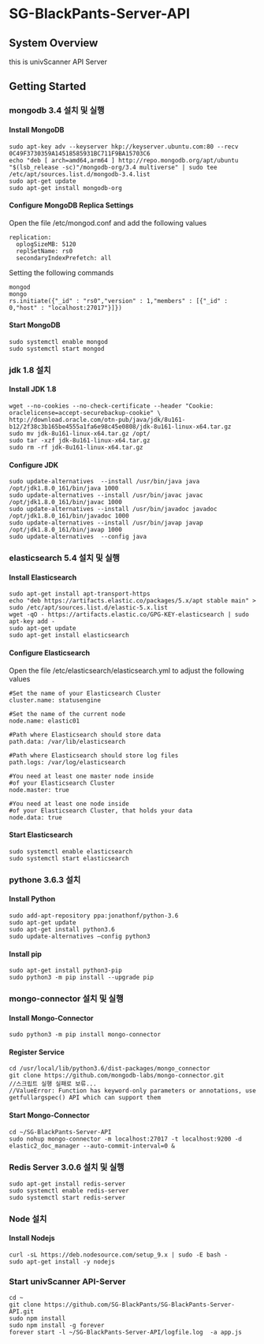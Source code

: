 # SG-BlackPants-Server-API

## System Overview
this is univScanner API Server

## Getting Started
### mongodb 3.4 설치 및 실행
#### Install MongoDB
```
sudo apt-key adv --keyserver hkp://keyserver.ubuntu.com:80 --recv 0C49F3730359A14518585931BC711F9BA15703C6
echo "deb [ arch=amd64,arm64 ] http://repo.mongodb.org/apt/ubuntu "$(lsb_release -sc)"/mongodb-org/3.4 multiverse" | sudo tee /etc/apt/sources.list.d/mongodb-3.4.list
sudo apt-get update
sudo apt-get install mongodb-org
```

#### Configure MongoDB Replica Settings
Open the file /etc/mongod.conf and add the following values
```
replication:
  oplogSizeMB: 5120
  replSetName: rs0
  secondaryIndexPrefetch: all
```

Setting the following commands
```
mongod
mongo
rs.initiate({"_id" : "rs0","version" : 1,"members" : [{"_id" : 0,"host" : "localhost:27017"}]})
```

#### Start MongoDB
```
sudo systemctl enable mongod
sudo systemctl start mongod
```

### jdk 1.8 설치
#### Install JDK 1.8
```
wget --no-cookies --no-check-certificate --header "Cookie: oraclelicense=accept-securebackup-cookie" \ http://download.oracle.com/otn-pub/java/jdk/8u161-b12/2f38c3b165be4555a1fa6e98c45e0808/jdk-8u161-linux-x64.tar.gz
sudo mv jdk-8u161-linux-x64.tar.gz /opt/
sudo tar -xzf jdk-8u161-linux-x64.tar.gz
sudo rm -rf jdk-8u161-linux-x64.tar.gz
```

#### Configure JDK
```
sudo update-alternatives  --install /usr/bin/java java /opt/jdk1.8.0_161/bin/java 1000
sudo update-alternatives --install /usr/bin/javac javac /opt/jdk1.8.0_161/bin/javac 1000
sudo update-alternatives --install /usr/bin/javadoc javadoc /opt/jdk1.8.0_161/bin/javadoc 1000
sudo update-alternatives --install /usr/bin/javap javap /opt/jdk1.8.0_161/bin/javap 1000
sudo update-alternatives  --config java
```

### elasticsearch 5.4 설치 및 실행
#### Install Elasticsearch
```
sudo apt-get install apt-transport-https
echo "deb https://artifacts.elastic.co/packages/5.x/apt stable main" > sudo /etc/apt/sources.list.d/elastic-5.x.list
wget -qO - https://artifacts.elastic.co/GPG-KEY-elasticsearch | sudo apt-key add -
sudo apt-get update
sudo apt-get install elasticsearch
```

#### Configure Elasticsearch
Open the file /etc/elasticsearch/elasticsearch.yml to adjust the following values
```
#Set the name of your Elasticsearch Cluster
cluster.name: statusengine

#Set the name of the current node
node.name: elastic01

#Path where Elasticsearch should store data
path.data: /var/lib/elasticsearch

#Path where Elasticsearch should store log files
path.logs: /var/log/elasticsearch

#You need at least one master node inside
#of your Elasticsearch Cluster
node.master: true

#You need at least one node inside
#of your Elasticsearch Cluster, that holds your data
node.data: true
```

#### Start Elasticsearch
```
sudo systemctl enable elasticsearch
sudo systemctl start elasticsearch
```

### pythone 3.6.3 설치
#### Install Python
```
sudo add-apt-repository ppa:jonathonf/python-3.6
sudo apt-get update
sudo apt-get install python3.6
sudo update-alternatives –config python3
```

#### Install pip
```
sudo apt-get install python3-pip
sudo python3 -m pip install --upgrade pip
```

### mongo-connector 설치 및 실행
#### Install Mongo-Connector
```
sudo python3 -m pip install mongo-connector
```

#### Register Service
```
cd /usr/local/lib/python3.6/dist-packages/mongo_connector
git clone https://github.com/mongodb-labs/mongo-connector.git
//스크립트 실행 실패로 보류...
//ValueError: Function has keyword-only parameters or annotations, use getfullargspec() API which can support them
```

#### Start Mongo-Connector
```
cd ~/SG-BlackPants-Server-API
sudo nohup mongo-connector -m localhost:27017 -t localhost:9200 -d elastic2_doc_manager --auto-commit-interval=0 &
```

### Redis Server 3.0.6 설치 및 실행
```
sudo apt-get install redis-server
sudo systemctl enable redis-server
sudo systemctl start redis-server
```

### Node 설치
#### Install Nodejs
```
curl -sL https://deb.nodesource.com/setup_9.x | sudo -E bash -
sudo apt-get install -y nodejs
```

### Start univScanner API-Server
```
cd ~
git clone https://github.com/SG-BlackPants/SG-BlackPants-Server-API.git
sudo npm install
sudo npm install -g forever
forever start -l ~/SG-BlackPants-Server-API/logfile.log  -a app.js
```
